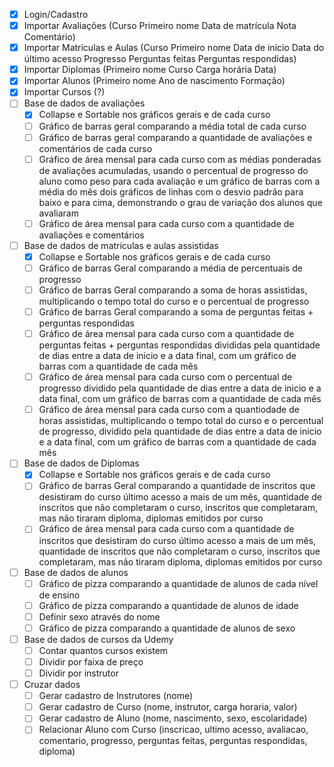 * [x] Login/Cadastro
* [x] Importar Avaliações (Curso	Primeiro nome	Data de matrícula	Nota	Comentário)
* [x] Importar Matriculas e Aulas (Curso	Primeiro nome	Data de início	Data do último acesso	Progresso	Perguntas feitas	Perguntas respondidas)
* [x] Importar Diplomas (Primeiro nome	Curso	Carga horária	Data)
* [x] Importar Alunos (Primeiro nome	Ano de nascimento	Formação)
* [x] Importar Cursos (?)
* [ ] Base de dados de avaliações
    * [x] Collapse e Sortable nos gráficos gerais e de cada curso
    * [ ] Gráfico de barras geral comparando a média total de cada curso
    * [ ] Gráfico de barras geral comparando a quantidade de avaliações e comentários de cada curso
    * [ ] Gráfico de área mensal para cada curso com as médias ponderadas de avaliações acumuladas, usando o percentual de progresso do aluno como peso para cada avaliação e um gráfico de barras com a média do mês dois gráficos de linhas com o desvio padrão para baixo e para cima, demonstrando o grau de variação dos alunos que avaliaram
    * [ ] Gráfico de área mensal para cada curso com a quantidade de avaliações e comentários
* [ ] Base de dados de matrículas e aulas assistidas
    * [x] Collapse e Sortable nos gráficos gerais e de cada curso
    * [ ] Gráfico de barras Geral comparando a média de percentuais de progresso
    * [ ] Gráfico de barras Geral comparando a soma de horas assistidas, multiplicando o tempo total do curso e o percentual de progresso
    * [ ] Gráfico de barras Geral comparando a soma de perguntas feitas + perguntas respondidas
    * [ ] Gráfico de área mensal para cada curso com a quantidade de perguntas feitas + perguntas respondidas divididas pela quantidade de dias entre a data de inicio e a data final, com um gráfico de barras com a quantidade de cada mês
    * [ ] Gráfico de área mensal para cada curso com o percentual de progresso dividido pela quantidade de dias entre a data de inicio e a data final, com um gráfico de barras com a quantidade de cada mês
    * [ ] Gráfico de área mensal para cada curso com a quantiodade de horas assistidas, multiplicando o tempo total do curso e o percentual de progresso, dividido pela quantidade de dias entre a data de inicio e a data final, com um gráfico de barras com a quantidade de cada mês
* [ ] Base de dados de Diplomas
    * [x] Collapse e Sortable nos gráficos gerais e de cada curso
    * [ ] Gráfico de barras Geral comparando a quantidade de inscritos que desistiram do curso último acesso a mais de um mês, quantidade de inscritos que não completaram o curso, inscritos que completaram, mas não tiraram diploma, diplomas emitidos por curso
    * [ ] Gráfico de área mensal para cada curso com a quantidade de inscritos que desistiram do curso último acesso a mais de um mês, quantidade de inscritos que não completaram o curso, inscritos que completaram, mas não tiraram diploma, diplomas emitidos por curso
* [ ] Base de dados de alunos
    * [ ] Gráfico de pizza comparando a quantidade de alunos de cada nível de ensino
    * [ ] Gráfico de pizza comparando a quantidade de alunos de idade
    * [ ] Definir sexo através do nome
    * [ ] Gráfico de pizza comparando a quantidade de alunos de sexo
* [ ] Base de dados de cursos da Udemy
    * [ ] Contar quantos cursos existem
    * [ ] Dividir por faixa de preço
    * [ ] Dividir por instrutor
* [ ] Cruzar dados
    * [ ] Gerar cadastro de Instrutores (nome)
    * [ ] Gerar cadastro de Curso (nome, instrutor, carga horaria, valor)
    * [ ] Gerar cadastro de Aluno (nome, nascimento, sexo, escolaridade)
    * [ ] Relacionar Aluno com Curso (inscricao, ultimo acesso, avaliacao, comentario, progresso, perguntas feitas, perguntas respondidas, diploma)